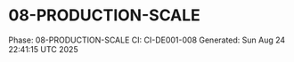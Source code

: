 # 08-PRODUCTION-SCALE
Phase: 08-PRODUCTION-SCALE
CI: CI-DE001-008
Generated: Sun Aug 24 22:41:15 UTC 2025
